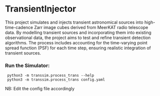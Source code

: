 # TransientInjector
This project simulates and injects transient astronomical sources into high-time-cadence Zarr image cubes derived from MeerKAT radio telescope data. By modelling transient sources and incorporating them into existing observational data, the project aims to test and refine transient detection algorithms. The process includes accounting for the time-varying point spread function (PSF) for each time step, ensuring realistic integration of transient sources.

###  Run the Simulator:
     python3 -m transsim.process_trans --help
     python3 -m transsim.process_trans config.yaml
     

NB: Edit the config file accordingly


